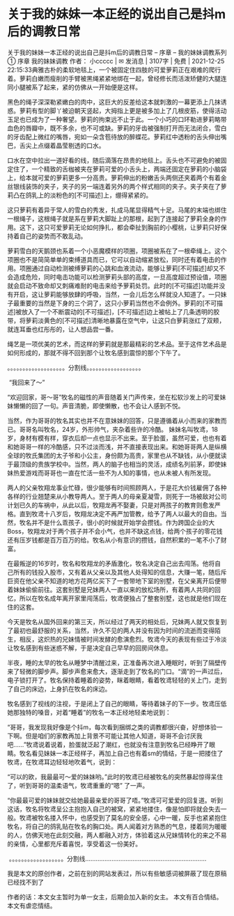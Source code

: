 # 关于我的妹妹一本正经的说出自己是抖m后的调教日常

关于我的妹妹一本正经的说出自己是抖m后的调教日常 – 序章 – 我的妹妹调教系列①
序章 我的妹妹调教
作者： 小ccccc | ✉ 发消息 | 3107字 | 免费 | 2021-12-25 22:15:33典雅古朴的柔软地毯上，一个被固定住四肢的可爱萝莉正在艰难的爬行着。萝莉白嫩而瘦削的手臂被黑绳紧紧地绑在一起，曾经修长而活泼矫健的大腿连同小腿被系了起来，紧的仿佛从一开始便是这样。

黑色的绳子深深勒紧嫩白的肉中，这巨大的反差给这本就刺激的一幕更添上几抹诱惑。萝莉有型的脚丫被迫朝天竖起，大拇指上更是被多加上了几根皮筋，使得活动玉足也已成为了一种奢望。萝莉的拘束远不止于此。一个小巧的口环勒进萝莉略带血色的唇瓣中，既不多余，也不可或缺。萝莉的牙齿被强制打开而无法闭合，雪白的牙齿配上微红的嘴唇，宛如一朵含苞待放的醉蝶花。萝莉红中透粉的舌头伸出嘴巴，舌尖上点缀着晶莹剔透的口水。

口水在空中拉出一道好看的线，随后滴落在昂贵的地毯上。舌头也不可避免的被固定住了，一个精致的舌枷被夹在萝莉可爱的小舌头上，两端还固定在萝莉的小脑袋上，给本就可爱的萝莉更多一分高贵。萝莉伸出的粉嫩舌头两侧还夹着两个有着金丝银线装饰的夹子，夹子的另一端连着另外的两个样式相同的夹子。夹子夹在了萝莉凸在鸽乳上的淡粉色的[不可描述]上，绷得紧紧的。

这只萝莉有着异于常人的雪白的秀发，扎成马尾显得精气十足。马尾的末端也绑住一根绳子，这根绳子就是系在萝莉大脚趾上的那根，起到了连接起了萝莉全身的作用。这下，这只可爱萝莉无论如何挣扎，都会牵扯到胸前的小樱桃，让萝莉只好保持着自己的姿势而不敢乱动。

萝莉雪白的天鹅颈也系着一个小恶魔模样的项圈，项圈被系在了一根牵绳上。这个项圈也不是简简单单的束缚道具而已，它可以自动缩紧放松，同时还有着电击的作用。项圈通过自动检测被缚萝莉的心跳和血液流动，能够让萝莉[不可描述]却又不会造成危险，同时电击功能可以检测萝莉头部的高度，一旦高度超过预设值，项圈就会启动不致命却又刺痛难耐的电击来给予萝莉处罚。此时的[不可描述]功能并没有开启，这让萝莉能够放肆的呼吸，当然，一会儿后怎么样就没人知道了。一只妹子最重要的当然是下身的三个洞了，这只小萝莉当然也不会例外。萝莉的[不可描述]被放入了一个不断震动的[不可描述]，[不可描述]边上被帖上了几条透明的胶带，将萝莉淡黄色的[不可描述]清晰地暴露在空气中，让这只白萝莉涨红了双颊，就连耳垂也红彤彤的，让人想品尝一番。

绳艺是一项优美的艺术，而这样的萝莉就是那最精彩的艺术品。至于这件艺术品是如何形成的，那就不得不回到那个让牧名感到震惊的那个下午了。 

。。。。。。。。。。。。。。。。。。。分割线。。。。。。。。。。。。。。。。。。 

 “我回来了～”

“欢迎回家，哥～哥”牧名的磁性的声音随着关门声传来，坐在松软沙发上的可爱妹妹懒懒的回了一句。声音清脆，即使懒散，也不会让人感到不悦。

当然，作为哥哥的牧名其实也并不在意妹妹的回答，只是遵循着从小而来的家教而已。哥哥名叫牧名，24岁，外形帅气，夹杂着些许的冷酷。 妹妹名叫牧鸢，18岁，身材有模有样，穿衣后却一点也显示不出来。至于脸蛋，虽然可爱，也也有着和她哥哥一样的冷酷感，只不过淡而浅，并不直接表现出来。和她哥哥两人是纵横全球的牧氏集团的太子爷和小公主，身份颇为高贵，家里也从不缺钱，从小便就读于最顶级的贵族学校中。当然，两人的脑子也相当的灵活，成绩名列前茅，即使妹妹热爱游戏而哥哥也一直在忙活一些不为人知的事情，也从未被人有所发现。

两人的父亲牧翔龙事业忙碌，很少能够有时间照顾两人，于是花大价钱雇佣了各种各样的行业翘楚来从小教导两人。至于两人的母亲夏凝雪，则死于一场被敌对公司计划已久的车祸中，从此以后，牧翔龙再不娶妻，只是对两孩子的教育则愈发严格。直到牧鸢十八岁后，牧翔龙决定不再严加管教，给予了两人以最大的自由。当然，牧名并不是什么乖孩子，很小的时候就开始学会攒钱。作为跨国企业的大Boss，牧翔龙对于两个孩子并不会小气，也并不缺这点钱，给两个孩子的零花钱还有压岁钱都是百万百万的给。牧名从小有意识的攒钱，自然积累的一笔不小了财富。

在最叛逆的16岁时，牧名和牧翔龙的矛盾激化，牧名决定自己出去闯荡。他将自己所有的钱投入股市，又有着从父亲以及其他人处得知的信息，大赚一笔，随后斥巨资在他父亲不知道的地方花两亿买下了一套带地下室的别墅，在父亲离开后便带着妹妹偷偷前往。这套别墅是兄妹两人一直以来的放松场所，有着两人共同的回忆，所以在牧名成年离开家里闯荡后，牧鸢便独占了整套别墅，这也就是他们现在住的这套。

今天是牧名从国外回来的第三天，所以经过了两天的相处后，兄妹两人就又恢复到了最初也最舒服的关系，当然，许久不见的两人并没有因为时间的流逝而变得陌生，相反，这炽热的兄妹情被时间发酵的愈演愈烈。牧鸢今天的表现有些过于冷淡让牧名感到有些迷惑不解，于是决定自己早早的回房间休息。

半夜，睡的太早的牧名从睡梦中清醒过来，正准备再次进入睡眠时，听到了隔壁传来了轻微的脚步声。脚步声愈来愈大，逐渐走到了牧名的门口。“滴”的一声过后，电子锁打开了。牧名保持着睡着的姿势，眯着眼睛，看着牧鸢轻轻的关上门，走到了自己的床边，上身扒在牧名的床边。

牧名感到了视线的注视，于是闭上了自己的眼睛，等待着妹子的下一步。牧鸢压低她那独特的嗓音，对着“睡着”的牧名一本正经地轻柔地说到：

“哥哥，我发现我好像是个抖m，每次看到捆绑之类的调教都很兴奋，好想体验一下啊。但是咱们的家教再加上背景不可能让其他人知道，哥哥不会讨厌我吧……”牧鸢说着说着，脸蛋就泛起了潮红，也就没有注意到牧名已经睁开了眼睛。牧名看见妹妹一本正经样子，再加上自己也有着sm的情结，于是一把搂住了牧鸢，在牧鸢耳边轻轻地吹着气，说到：

“可以的欧，我最最可～爱的妹妹哟。”此时的牧鸢已经被牧名的突然暴起惊得呆住了，听到哥哥的温柔语气，牧鸢重重的“嗯”
了一声。

“你最最可爱的妹妹就交给她最最亲爱的哥哥了唔。”牧鸢可可爱爱的回复道。听到这话，牧名将牧鸢呈公主抱抱入自己的被窝，紧紧地搂住，像是怕即将就会失去一般。牧鸢被牧名搂入怀中，也感受到了莫名的安全感，心中一暖，反手也紧紧抱住牧名，将自己的鸽乳贴在牧名的胸口处。两人闻着对方熟悉的气息，搂着同为暖暖的人，仿佛天地在此刻交融，两人都融入对方，体验着这从兄妹情转化的来之不易的亲情，心里都充斥着喜悦，享受着这一份美好。

 。。。。。。。。。。。。。。。。。。分割线……………………………………………………………

我是本文的原创作者，之前在别的网站发表过，所以有些敏感词被屏蔽了现在原稿已经找不到了

作者的话：本文女主暂时为单一女主，后期会加入新的女主。
本文有百合情结。
本文有虐恋情结。